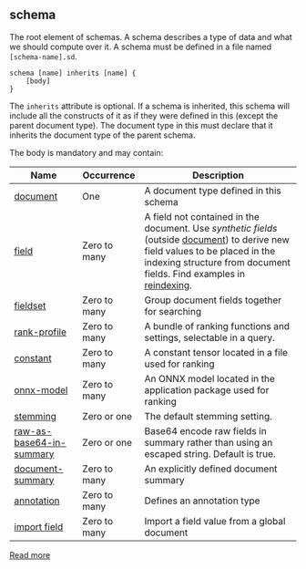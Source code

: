 ## schema

The root element of schemas. A schema describes a type of data and what we should compute over it. A schema must be defined in a file named `[schema-name].sd`.

```
schema [name] inherits [name] {
    [body]
}
```

The `inherits` attribute is optional. If a schema is inherited, this schema will include all the constructs of it as if they were defined in this (except the parent document type). The document type in this must declare that it inherits the document type of the parent schema.

The body is mandatory and may contain:

|                                                     Name                                                      |  Occurrence  |                                                                                                                                                                 Description                                                                                                                                                                 |
|---------------------------------------------------------------------------------------------------------------|--------------|---------------------------------------------------------------------------------------------------------------------------------------------------------------------------------------------------------------------------------------------------------------------------------------------------------------------------------------------|
| [document](https://docs.vespa.ai/en/reference/schema-reference.html#document)                                 | One          | A document type defined in this schema                                                                                                                                                                                                                                                                                                      |
| [field](https://docs.vespa.ai/en/reference/schema-reference.html#field)                                       | Zero to many | A field not contained in the document. Use *synthetic fields* (outside [document](https://docs.vespa.ai/en/reference/schema-reference.html#document)) to derive new field values to be placed in the indexing structure from document fields. Find examples in [reindexing](https://docs.vespa.ai/en/operations/reindexing.html#use-cases). |
| [fieldset](https://docs.vespa.ai/en/reference/schema-reference.html#fieldset)                                 | Zero to many | Group document fields together for searching                                                                                                                                                                                                                                                                                                |
| [rank-profile](https://docs.vespa.ai/en/reference/schema-reference.html#rank-profile)                         | Zero to many | A bundle of ranking functions and settings, selectable in a query.                                                                                                                                                                                                                                                                          |
| [constant](https://docs.vespa.ai/en/reference/schema-reference.html#constant)                                 | Zero to many | A constant tensor located in a file used for ranking                                                                                                                                                                                                                                                                                        |
| [onnx-model](https://docs.vespa.ai/en/reference/schema-reference.html#onnx-model)                             | Zero to many | An ONNX model located in the application package used for ranking                                                                                                                                                                                                                                                                           |
| [stemming](https://docs.vespa.ai/en/reference/schema-reference.html#stemming)                                 | Zero or one  | The default stemming setting.                                                                                                                                                                                                                                                                                                               |
| [raw-as-base64-in-summary](https://docs.vespa.ai/en/reference/schema-reference.html#raw-as-base64-in-summary) | Zero or one  | Base64 encode raw fields in summary rather than using an escaped string. Default is true.                                                                                                                                                                                                                                                   |
| [document-summary](https://docs.vespa.ai/en/reference/schema-reference.html#document-summary)                 | Zero to many | An explicitly defined document summary                                                                                                                                                                                                                                                                                                      |
| [annotation](https://docs.vespa.ai/en/reference/schema-reference.html#annotation)                             | Zero to many | Defines an annotation type                                                                                                                                                                                                                                                                                                                  |
| [import field](https://docs.vespa.ai/en/reference/schema-reference.html#import-field)                         | Zero to many | Import a field value from a global document                                                                                                                                                                                                                                                                                                 |

[Read more](https://docs.vespa.ai/en/reference/schema-reference.html#schema)
